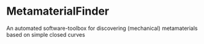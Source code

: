 # MetamaterialFinder
An automated software-toolbox for discovering (mechanical) metamaterials based on simple closed curves
